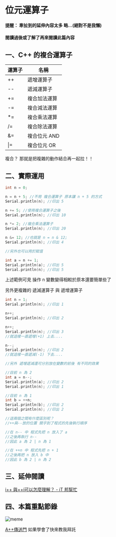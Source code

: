 # 位元運算子

#### 提醒： 牽扯到的延伸內容太多 略...(絕對不是我懶)
#### 閱讀過後或了解了再來閱讀此篇內容

## 一、C++ 的複合運算子

| 運算子 | 名稱      |
| --- | ----------- |
| ++  | 遞增運算子   |
| --  | 遞減運算子   |
| +=  | 複合加法運算 |
| -=  | 複合減法運算 |
| *=  | 複合乘法運算 |
| /=  | 複合除法運算 |
| &=  | 複合位元 AND |
| \|= | 複合位元 OR  |

複合？ 那就是把複雜的動作結合再一起拉！！

## 二、實際運用

```C++
int n = 0;

n = n + 5; //不用 複合運算子 原本讓 n + 5 的方式
Serial.println(n); //印出 5

n += 5; //使用複合運算子之後
Serial.println(n); //印出 10

n *= 2; //複合乘法運算子
Serial.println(n); //印出 20

n &= 12; //也就是 n = n & 12;
Serial.println(n); //印出 4

//另外也可以用於賦值

int a = n += 1;
Serial.println(a); //印出 5
Serial.println(n); //印出 5
```

上述範例可見 操作 n 變數變得相較於原本還要簡單些了

另外更複雜的 遞減運算子 與 遞增運算子
```C++
int n = 1;
Serial.println(n); //印出 1

n++;
Serial.println(n); //印出 2

n++;
Serial.println(n); //印出 3
//就這樣一直遞增(+1) 上去....

n--;
Serial.println(n); //印出 2
//就這樣一直遞減(-1) 下去....

//另外 遞增遞減還可分別放在變數的前後 有不同的效果

//目前 n 為 2
int a = n--;
Serial.println(a); //印出 2
Serial.println(n); //印出 1

//目前 n 為 1
int b = ++n;
Serial.println(b); //印出 2
Serial.println(n); //印出 2

//這兩個之間有什麼區別呢？
//++與--放的位置 關乎到了程式的先後執行順序

//在 n-- 中 程式先把 n 放入了 a
//之後再執行 n--
//因此 a 為 2 | n 為 1

//在 ++n 中 程式先把 n + 1
//之後再把 n 放入 b 中
//因此 b 為 2 | n 為 2 
```

## 三、延伸閱讀
[i++ 與++i可以怎麼理解？ - iT 邦幫忙](https://ithelp.ithome.com.tw/articles/10192800)

## 四、本篇重點節錄

![meme](http://www.quickmeme.com/img/dc/dccfd52e0f577c1631ba355a92a4f4cd9e4d50261b047d04153d01fa66b7acdb.jpg)

[A++傳送門](https://www.aplusplus.net/) 如果學會了快來教我拜託
